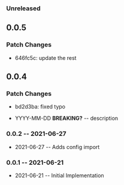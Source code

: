 ### Unreleased

## 0.0.5

### Patch Changes

- 646fc5c: update the rest

## 0.0.4

### Patch Changes

- bd2d3ba: fixed typo

- YYYY-MM-DD **BREAKING?** -- description

### 0.0.2 -- 2021-06-27

- 2021-06-27 -- Adds config import

### 0.0.1 -- 2021-06-21

- 2021-06-21 -- Initial Implementation
